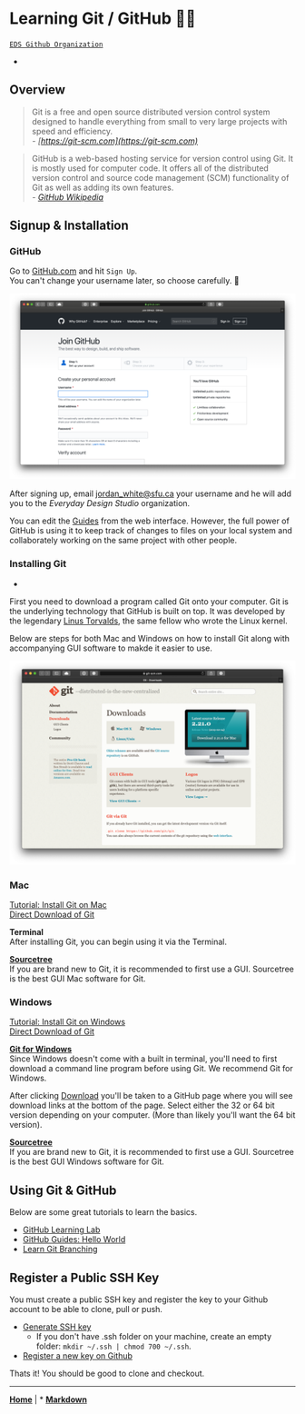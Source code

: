 # Learning Git / GitHub 🐙🐱

[`EDS Github Organization`](https://github.com/everydaydesignstudio)

-

## Overview
> Git is a free and open source distributed version control system designed to handle everything from small to very large projects with speed and efficiency.<br>
> _- [https://git-scm.com](https://git-scm.com)_


> GitHub is a web-based hosting service for version control using Git. It is mostly used for computer code. It offers all of the distributed version control and source code management (SCM) functionality of Git as well as adding its own features.<br>
> _- [GitHub Wikipedia](https://en.wikipedia.org/wiki/GitHub)_

## Signup & Installation

### GitHub
Go to [GitHub.com](https://github.com) and hit `Sign Up`. <br>
You can't change your username later, so choose carefully. 🙂

![GitHub Signup](images/github/sign-up.png)

After signing up, email [jordan_white@sfu.ca](mailto:jordan_white@sfu.ca) your username and he will add you to the _Everyday Design Studio_ organization.

You can edit the [Guides](README.md) from the web interface. However, the full power of GitHub is using it to keep track of changes to files on your local system and collaborately working on the same project with other people.

### Installing Git
-
First you need to download a program called Git onto your computer. Git is the underlying technology that GitHub is built on top. It was developed by the legendary [Linus Torvalds](https://en.wikipedia.org/wiki/Linus_Torvalds), the same fellow who wrote the Linux kernel.

Below are steps for both Mac and Windows on how to install Git along with accompanying GUI software to makde it easier to use.

![Git Download](images/github/git-download.png)

### Mac
[Tutorial: Install Git on Mac](https://hackernoon.com/install-git-on-mac-a884f0c9d32c) <br>
[Direct Download of Git](http://git-scm.com/download/mac)

**Terminal** <br>
After installing Git, you can begin using it via the Terminal. 

**[Sourcetree](https://www.sourcetreeapp.com)**<br>
If you are brand new to Git, it is recommended to first use a GUI. Sourcetree is the best GUI Mac software for Git.

### Windows
[Tutorial: Install Git on Windows](https://hackernoon.com/install-git-on-windows-9acf2a1944f0)<br>
[Direct Download of Git](https://git-scm.com/download/win)

**[Git for Windows](https://gitforwindows.org)** <br>
Since Windows doesn't come with a built in terminal, you'll need to first download a command line program before using Git. We recommend Git for Windows.

After clicking [Download](https://github.com/git-for-windows/git/releases/latest) you'll be taken to a GitHub page where you will see download links at the bottom of the page. Select either the 32 or 64 bit version depending on your computer. (More than likely you'll want the 64 bit version).

**[Sourcetree](https://www.sourcetreeapp.com)** <br> 
If you are brand new to Git, it is recommended to first use a GUI. Sourcetree is the best GUI Windows software for Git.

## Using Git & GitHub
Below are some great tutorials to learn the basics.

* [GitHub Learning Lab](https://lab.github.com)
* [GitHub Guides: Hello World](https://guides.github.com/activities/hello-world/)
* [Learn Git Branching](https://learngitbranching.js.org)

## Register a Public SSH Key

You must create a public SSH key and register the key to your Github account to be able to clone, pull or push. 

* [Generate SSH key](https://stackoverflow.com/questions/2643502/how-to-solve-permission-denied-publickey-error-when-using-git)<br>
    * If you don't have .ssh folder on your machine, create an empty folder: `mkdir ~/.ssh | chmod 700 ~/.ssh`. 
* [Register a new key on Github](https://help.github.com/en/enterprise/2.16/user/articles/adding-a-new-ssh-key-to-your-github-account)


Thats it! You should be good to clone and checkout.


---
**[Home](README.md)** | * **[Markdown](markdown.md)**

